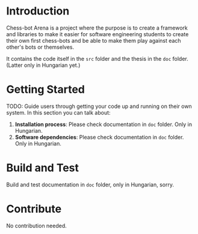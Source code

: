# Introduction 
Chess-bot Arena is a project where the purpose is to create a framework and libraries to make it easier for software engineering students to create their own first chess-bots and be able to make them play against each other's bots or themselves.

It contains the code itself in the `src` folder and the thesis in the `doc` folder. (Latter only in Hungarian yet.)

# Getting Started
TODO: Guide users through getting your code up and running on their own system. In this section you can talk about:
1.	**Installation process**:
Please check documentation in ``doc`` folder. Only in Hungarian.
2.	**Software dependencies**:
Please check documentation in ``doc`` folder. Only in Hungarian.

# Build and Test
Build and test documentation in ``doc`` folder, only in Hungarian, sorry.

# Contribute
No contribution needed.
